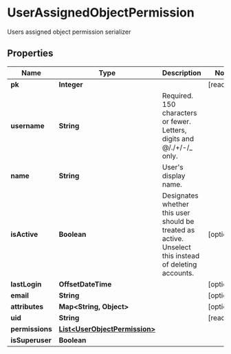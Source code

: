 

# UserAssignedObjectPermission

Users assigned object permission serializer

## Properties

| Name | Type | Description | Notes |
|------------ | ------------- | ------------- | -------------|
|**pk** | **Integer** |  |  [readonly] |
|**username** | **String** | Required. 150 characters or fewer. Letters, digits and @/./+/-/_ only. |  |
|**name** | **String** | User&#39;s display name. |  |
|**isActive** | **Boolean** | Designates whether this user should be treated as active. Unselect this instead of deleting accounts. |  [optional] |
|**lastLogin** | **OffsetDateTime** |  |  [optional] |
|**email** | **String** |  |  [optional] |
|**attributes** | **Map&lt;String, Object&gt;** |  |  [optional] |
|**uid** | **String** |  |  [readonly] |
|**permissions** | [**List&lt;UserObjectPermission&gt;**](UserObjectPermission.md) |  |  |
|**isSuperuser** | **Boolean** |  |  |



